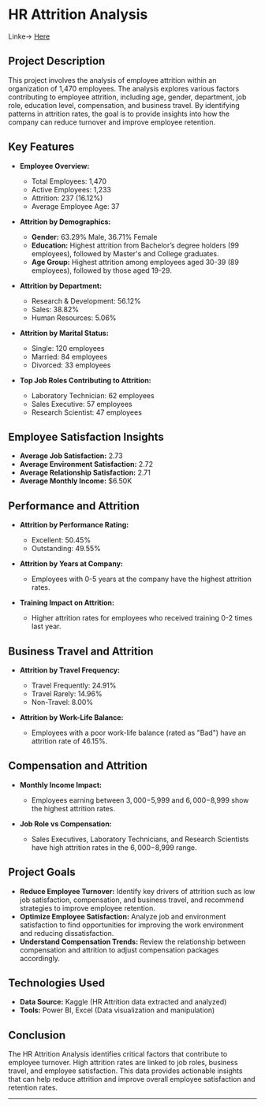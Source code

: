 # HR Attrition Analysis

Linke-> [Here](https://app.powerbi.com/view?r=eyJrIjoiMzAyMzE0ZjAtY2Y3Yi00ZDM3LWE2MDEtZTA1ODdjMDJhM2MxIiwidCI6IjhjMTI4NjJkLWZjYWYtNGEwNi05M2FjLTk0Yjk3YjVjZWQ1NSIsImMiOjEwfQ%3D%3D)
## Project Description

This project involves the analysis of employee attrition within an organization of 1,470 employees. The analysis explores various factors contributing to employee attrition, including age, gender, department, job role, education level, compensation, and business travel. By identifying patterns in attrition rates, the goal is to provide insights into how the company can reduce turnover and improve employee retention.

## Key Features

- **Employee Overview:** 
  - Total Employees: 1,470
  - Active Employees: 1,233
  - Attrition: 237 (16.12%)
  - Average Employee Age: 37

- **Attrition by Demographics:**
  - **Gender:** 63.29% Male, 36.71% Female
  - **Education:** Highest attrition from Bachelor’s degree holders (99 employees), followed by Master's and College graduates.
  - **Age Group:** Highest attrition among employees aged 30-39 (89 employees), followed by those aged 19-29.

- **Attrition by Department:**
  - Research & Development: 56.12%
  - Sales: 38.82%
  - Human Resources: 5.06%

- **Attrition by Marital Status:**
  - Single: 120 employees
  - Married: 84 employees
  - Divorced: 33 employees

- **Top Job Roles Contributing to Attrition:**
  - Laboratory Technician: 62 employees
  - Sales Executive: 57 employees
  - Research Scientist: 47 employees

## Employee Satisfaction Insights

- **Average Job Satisfaction:** 2.73
- **Average Environment Satisfaction:** 2.72
- **Average Relationship Satisfaction:** 2.71
- **Average Monthly Income:** $6.50K

## Performance and Attrition

- **Attrition by Performance Rating:**
  - Excellent: 50.45%
  - Outstanding: 49.55%

- **Attrition by Years at Company:**
  - Employees with 0-5 years at the company have the highest attrition rates.

- **Training Impact on Attrition:**
  - Higher attrition rates for employees who received training 0-2 times last year.

## Business Travel and Attrition

- **Attrition by Travel Frequency:**
  - Travel Frequently: 24.91%
  - Travel Rarely: 14.96%
  - Non-Travel: 8.00%

- **Attrition by Work-Life Balance:**
  - Employees with a poor work-life balance (rated as "Bad") have an attrition rate of 46.15%.

## Compensation and Attrition

- **Monthly Income Impact:**
  - Employees earning between $3,000-$5,999 and $6,000-$8,999 show the highest attrition rates.
  
- **Job Role vs Compensation:**
  - Sales Executives, Laboratory Technicians, and Research Scientists have high attrition rates in the $6,000-$8,999 range.

## Project Goals

- **Reduce Employee Turnover:** Identify key drivers of attrition such as low job satisfaction, compensation, and business travel, and recommend strategies to improve employee retention.
- **Optimize Employee Satisfaction:** Analyze job and environment satisfaction to find opportunities for improving the work environment and reducing dissatisfaction.
- **Understand Compensation Trends:** Review the relationship between compensation and attrition to adjust compensation packages accordingly.

## Technologies Used

- **Data Source:** Kaggle (HR Attrition data extracted and analyzed)
- **Tools:** Power BI, Excel (Data visualization and manipulation)

## Conclusion

The HR Attrition Analysis identifies critical factors that contribute to employee turnover. High attrition rates are linked to job roles, business travel, and employee satisfaction. This data provides actionable insights that can help reduce attrition and improve overall employee satisfaction and retention rates.

---
